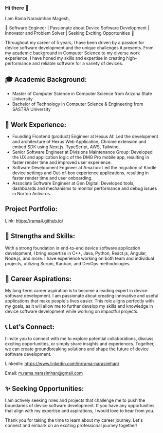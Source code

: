 ### Hi there 👋

<!--
**Rama4/Rama4** is a ✨ _special_ ✨ repository because its `README.md` (this file) appears on your GitHub profile.

Here are some ideas to get you started:

- 🔭 I’m currently working on ...
- 🌱 I’m currently learning ...
- 👯 I’m looking to collaborate on ...
- 🤔 I’m looking for help with ...
- 💬 Ask me about ...
- 📫 How to reach me: ...
- 😄 Pronouns: ...
- ⚡ Fun fact: ...
-->

I am Rama Narasimhan Magesh,

🚀 Software Engineer | Passionate about Device Software Development | Innovator and Problem Solver | Seeking Exciting Opportunities 🌟

Throughout my career of 5 years, I have been driven by a passion for device software development and the unique challenges it presents. From my academic background in Computer Science to my diverse work experience, I have honed my skills and expertise in creating high-performance and reliable software for a variety of devices.

## 🎓 Academic Background:

- Master of Computer Science in Computer Science from Arizona State University
- Bachelor of Technology in Computer Science & Engineering from SASTRA University

## 💼 Work Experience:

- Founding Frontend (product) Engineer at Hexus AI: Led the development and architecture of Hexus Web Application, Chrome extension and embed SDK using Next.js, TypeScript, AWS, Tailwind.
- Senior Software Engineer at Divisions Maintenance Group: Developed the UX and application logic of the DMG Pro mobile app, resulting in faster render time and improved user experience.
- Software Development Engineer at Amazon: Led the migration of Kindle device settings and Out-of-box experience applications, resulting in faster render time and user onboarding.
- Associate Software Engineer at Gen Digital: Developed tools, dashboards and mechanisms to monitor performance and debug issues in Norton Antivirus.

## Project Portfolio:
Link: https://rama4.github.io/

## 🌟 Strengths and Skills:
With a strong foundation in end-to-end device software application development, I bring expertise in C++, Java, Python, React.js, Angular, Node.js, and more. I have experience working on both team and individual projects, utilizing Scrum, Kanban, and DevOps methodologies.

## 🌟 Career Aspirations:
My long-term career aspiration is to become a leading expert in device software development. I am passionate about creating innovative and useful applications that make people's lives easier. This role aligns perfectly with my goals, as it will allow me to further develop my skills and knowledge in device software development while working on impactful projects.

## 📞 Let's Connect:
I invite you to connect with me to explore potential collaborations, discuss exciting opportunities, or simply share insights and experiences. Together, we can create groundbreaking solutions and shape the future of device software development.

LinkedIn: https://www.linkedin.com/in/rama-narasimhan/

Email: m.rama.narasimhan@gmail.com

## ✨ Seeking Opportunities:
I am actively seeking roles and projects that challenge me to push the boundaries of device software development. If you have any opportunities that align with my expertise and aspirations, I would love to hear from you.

Thank you for taking the time to learn about my career journey. Let's connect and embark on an exciting professional journey together!

